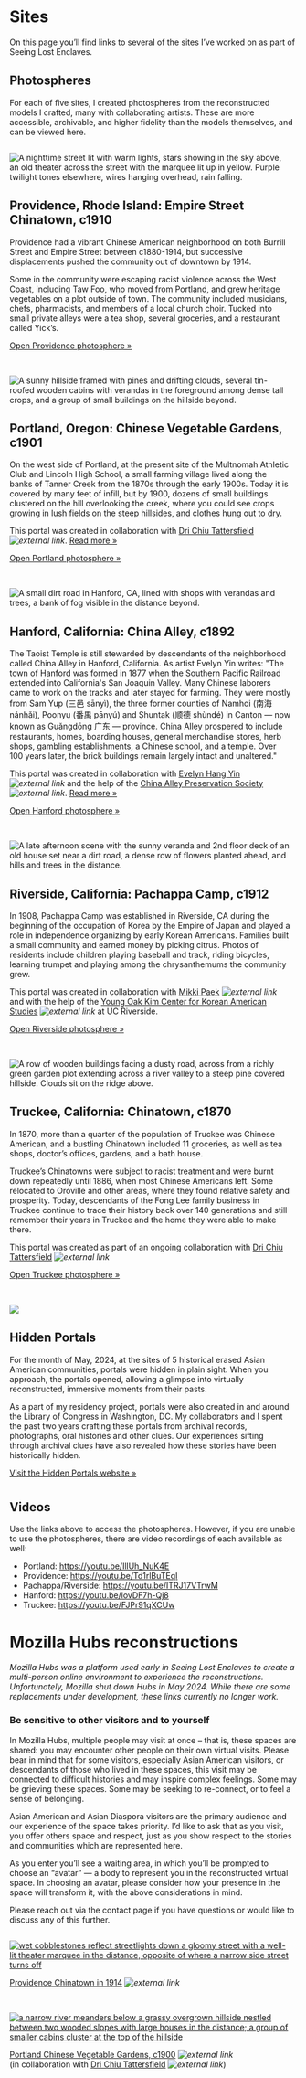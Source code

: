 # Sites

On this page you’ll find links to several of the sites I’ve worked on as part of Seeing Lost Enclaves. 

## Photospheres

For each of five sites, I created photospheres from the reconstructed models I crafted, many with collaborating artists. These are more accessible, archivable, and higher fidelity than the models themselves, and can be viewed here.

<div class="fl">
<div class="item">

![A nighttime street lit with warm lights, stars showing in the sky above, an old theater across the street with the marquee lit up in yellow. Purple twilight tones elsewhere, wires hanging overhead, rain falling.](/portals/sites/portal-providence-thumb.jpg)

## Providence, Rhode Island: Empire Street Chinatown, c1910

Providence had a vibrant Chinese American neighborhood on both Burrill Street and Empire Street between c1880-1914, but successive displacements pushed the community out of downtown by 1914.

Some in the community were escaping racist violence across the West Coast, including Taw Foo, who moved from Portland, and grew heritage vegetables on a plot outside of town. The community included musicians, chefs, pharmacists, and members of a local church choir. Tucked into small private alleys were a tea shop, several groceries, and a restaurant called Yick’s.

[Open Providence photosphere &raquo;](https://libraryofcongress.github.io/seeing-lost-enclaves/portals/viewer.html?url=spheres/providence.jpg)

</div>

<div class="item">

![A sunny hillside framed with pines and drifting clouds, several tin-roofed wooden cabins with verandas in the foreground among dense tall crops, and a group of small buildings on the hillside beyond.](/portals/sites/portal-portland-thumb.jpg)

## Portland, Oregon: Chinese Vegetable Gardens, c1901

On the west side of Portland, at the present site of the Multnomah Athletic Club and Lincoln High School, a small farming village lived along the banks of Tanner Creek from the 1870s through the early 1900s. Today it is covered by many feet of infill, but by 1900, dozens of small buildings clustered on the hill overlooking the creek, where you could see crops growing in lush fields on the steep hillsides, and clothes hung out to dry.

This portal was created in collaboration with [Dri Chiu Tattersfield](https://hellodri.itch.io/) *![external link](../images/external-link.gif)*. [Read more &raquo;](https://blogs.loc.gov/thesignal/2023/05/relational-reconstruction-of-the-portland-chinese-vegetable-gardens/)

[Open Portland photosphere &raquo;](https://libraryofcongress.github.io/seeing-lost-enclaves/portals/viewer.html?url=spheres/portland.jpg)

</div>

<div class="item">

![A small dirt road in Hanford, CA, lined with shops with verandas and trees, a bank of fog visible in the distance beyond.](/portals/sites/portal-hanford-thumb.jpg)

## Hanford, California: China Alley, c1892

The Taoist Temple is still stewarded by descendants of the neighborhood called China Alley in Hanford, California. As artist Evelyn Yin writes: "The town of Hanford was formed in 1877 when the Southern Pacific Railroad extended into California's San Joaquin Valley. Many Chinese laborers came to work on the tracks and later stayed for farming. They were mostly from Sam Yup (三邑 sānyì), the three former counties of Namhoi (南海 nánhǎi), Poonyu (番禺 pānyú) and Shuntak (顺德 shùndé) in Canton — now known as Guǎngdōng 广东 — province. China Alley prospered to include restaurants, homes, boarding houses, general merchandise stores, herb shops, gambling establishments, a Chinese school, and a temple. Over 100 years later, the brick buildings remain largely intact and unaltered."

This portal was created in collaboration with [Evelyn Hang Yin](https://www.evelynyin.com/) *![external link](../images/external-link.gif)* and the help of the [China Alley Preservation Society](https://chinaalley.com/) *![external link](../images/external-link.gif)*. [Read more &raquo;](https://blogs.loc.gov/thesignal/2024/03/relational-reconstruction-of-hanford-cas-china-alley-with-artist-evelyn-hang-yin/?loclr=eadpb)

[Open Hanford photosphere &raquo;](https://libraryofcongress.github.io/seeing-lost-enclaves/portals/viewer.html?url=spheres/hanford.jpg)

</div>

<div class="item">

![A late afternoon scene with the sunny veranda and 2nd floor deck of an old house set near a dirt road, a dense row of flowers planted ahead, and hills and trees in the distance.](/portals/sites/portal-riverside-thumb.jpg)

## Riverside, California: Pachappa Camp, c1912

In 1908, Pachappa Camp was established in Riverside, CA during the beginning of the occupation of Korea by the Empire of Japan and played a role in independence organizing by early Korean Americans. Families built a small community and earned money by picking citrus. Photos of residents include children playing baseball and track, riding bicycles, learning trumpet and playing among the chrysanthemums the community grew.

This portal was created in collaboration with [Mikki Paek](https://www.mmmikkalous.com/) *![external link](../images/external-link.gif)* and with the help of the [Young Oak Kim Center for Korean American Studies](https://yokcenter.ucr.edu/) *![external link](../images/external-link.gif)* at UC Riverside.

[Open Riverside photosphere &raquo;](https://libraryofcongress.github.io/seeing-lost-enclaves/portals/viewer.html?url=spheres/riverside.jpg)

</div>

<div class="item">

![A row of wooden buildings facing a dusty road, across from a richly green garden plot extending across a river valley to a steep pine covered hillside. Clouds sit on the ridge above.](/portals/sites/portal-truckee-thumb.jpg)

## Truckee, California: Chinatown, c1870

In 1870, more than a quarter of the population of Truckee was Chinese American, and a bustling Chinatown included 11 groceries, as well as tea shops, doctor’s offices, gardens, and a bath house.

Truckee’s Chinatowns were subject to racist treatment and were burnt down repeatedly until 1886, when most Chinese Americans left. Some relocated to Oroville and other areas, where they found relative safety and prosperity. Today, descendants of the Fong Lee family business in Truckee continue to trace their history back over 140 generations and still remember their years in Truckee and the home they were able to make there.

This portal was created as part of an ongoing collaboration with [Dri Chiu Tattersfield](https://hellodri.itch.io/) *![external link](../images/external-link.gif)*

[Open Truckee photosphere &raquo;](https://libraryofcongress.github.io/seeing-lost-enclaves/portals/viewer.html?url=spheres/truckee.jpg)

</div>

<div class="item">

![](/images/hidden-portals.png)

## Hidden Portals

For the month of May, 2024, at the sites of 5 historical erased Asian American communities, portals were hidden in plain sight. When you approach, the portals opened, allowing a glimpse into virtually reconstructed, immersive moments from their pasts.

As a part of my residency project, portals were also created in and around the Library of Congress in Washington, DC. My collaborators and I spent the past two years crafting these portals from archival records, photographs, oral histories and other clues. Our experiences sifting through archival clues have also revealed how these stories have been historically hidden.

[Visit the Hidden Portals website &raquo;](https://libraryofcongress.github.io/seeing-lost-enclaves/portals/)

</div>

</div>

## Videos

Use the links above to access the photospheres. However, if you are unable to use the photospheres, there are video recordings of each available as well:

* Portland: https://youtu.be/IllUh_NuK4E 
* Providence: https://youtu.be/Td1rlBuTEqI
* Pachappa/Riverside: https://youtu.be/ITRJ17VTrwM
* Hanford: https://youtu.be/lovDF7h-Qj8
* Truckee: https://youtu.be/FJPr91qXCUw

<style>

.md-pages a {
  color: #222;
}

.fl {
  display: flex;
  flex-wrap: wrap;
  gap: 20px;
}

.fl > .item {
  flex: 1 1 300px;
}

.item {
  padding-right: 10px;
}

.item p {
  margin-bottom: 10px;
}
</style>



# Mozilla Hubs reconstructions

_Mozilla Hubs was a platform used early in Seeing Lost Enclaves to create a multi-person online environment to experience the reconstructions. Unfortunately, Mozilla shut down Hubs in May 2024. While there are some replacements under development, these links currently no longer work._

### Be sensitive to other visitors and to yourself

In Mozilla Hubs, multiple people may visit at once – that is, these spaces are shared: you may encounter other people on their own virtual visits. Please bear in mind that for some visitors, especially Asian American visitors, or descendants of those who lived in these spaces, this visit may be connected to difficult histories and may inspire complex feelings. Some may be grieving these spaces. Some may be seeking to re-connect, or to feel a sense of belonging. 

Asian American and Asian Diaspora visitors are the primary audience and our experience of the space takes priority. I’d like to ask that as you visit, you offer others space and respect, just as you show respect to the stories and communities which are represented here. 

As you enter you’ll see a waiting area, in which you’ll be prompted to choose an “avatar” — a body to represent you in the reconstructed virtual space. In choosing an avatar, please consider how your presence in the space will transform it, with the above considerations in mind. 

Please reach out via the contact page if you have questions or would like to discuss any of this further. 

<div class="fl">

<div class="item">

[![wet cobblestones reflect streetlights down a gloomy street with a well-lit theater marquee in the distance, opposite of where a narrow side street turns off](images/providence.jpg)](https://hubs.mozilla.com/4UjiDyv/seeing-providence-chinatown-1914-sep-13-23#Theater)

[Providence Chinatown in 1914](https://hubs.mozilla.com/4UjiDyv/seeing-providence-chinatown-1914-sep-13-23#Theater) *![external link](../images/external-link.gif)*

</div>


<div class="item">

[![a narrow river meanders below a grassy overgrown hillside nestled between two wooded slopes with large houses in the distance; a group of smaller cabins cluster at the top of the hillside](images/portland.jpg)](https://hubs.mozilla.com/EVBFqvG/portland-chinese-vegetable-gardens-sept-23#Grove)

[Portland Chinese Vegetable Gardens, c1900](https://hubs.mozilla.com/EVBFqvG/portland-chinese-vegetable-gardens-sept-23#Grove) *![external link](../images/external-link.gif)*
<br />
(in collaboration with [Dri Chiu Tattersfield](https://hellodri.itch.io/) *![external link](../images/external-link.gif)*)

</div>
</div>

